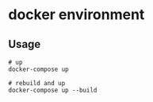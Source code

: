# docker environment

## Usage
```
# up
docker-compose up

# rebuild and up
docker-compose up --build
```
